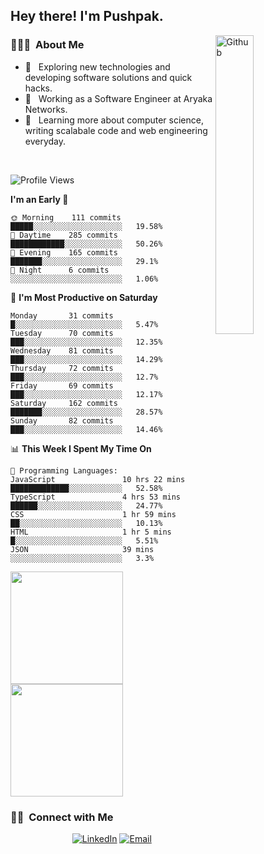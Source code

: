 <h2> Hey there! I'm Pushpak.</h2>

<img width="35%" align="right" alt="Github" src="https://user-images.githubusercontent.com/48678280/88862734-4903af80-d201-11ea-968b-9c939d88a37c.gif" />

<h3> 👨🏻‍💻 &nbsp;About Me </h3>

- 🤔 &nbsp; Exploring new technologies and developing software solutions and quick hacks.
- 💼 &nbsp; Working as a Software Engineer at Aryaka Networks.
- 🌱 &nbsp; Learning more about computer science, writing scalabale code and web engineering everyday.

<!-- <h3> 🛠 &nbsp;Tech Stack</h3> -->

<!-- - 🌐 &nbsp;
  ![JavaScript](https://img.shields.io/badge/-JavaScript-333333?style=flat&logo=javascript)
  ![React](https://img.shields.io/badge/-React-333333?style=flat&logo=react)
  ![Vue](https://img.shields.io/badge/-Vue-333333?style=flat&logo=vue,js)
  ![Node.js](https://img.shields.io/badge/-Node.js-333333?style=flat&logo=node.js) -->
  
<!-- - 💻 &nbsp;
  ![Java](https://img.shields.io/badge/-Java-333333?style=flat&logo=Java&logoColor=007396)
- 🛢 &nbsp;
  ![MySQL](https://img.shields.io/badge/-MySQL-333333?style=flat&logo=mysql)
- ⚙️ &nbsp;
  ![Git](https://img.shields.io/badge/-Git-333333?style=flat&logo=git)
- 🔧 &nbsp;
  ![Visual Studio Code](https://img.shields.io/badge/-Visual%20Studio%20Code-333333?style=flat&logo=visual-studio-code&logoColor=007ACC)
  ![Eclipse](https://img.shields.io/badge/-Eclipse-333333?style=flat&logo=eclipse-ide&logoColor=2C2255) -->

<br/>

<!--START_SECTION:waka-->
![Profile Views](http://img.shields.io/badge/Profile%20Views-8-blue)

**I'm an Early 🐤** 

```text
🌞 Morning    111 commits    █████░░░░░░░░░░░░░░░░░░░░   19.58% 
🌆 Daytime    285 commits    ████████████░░░░░░░░░░░░░   50.26% 
🌃 Evening    165 commits    ███████░░░░░░░░░░░░░░░░░░   29.1% 
🌙 Night      6 commits      ░░░░░░░░░░░░░░░░░░░░░░░░░   1.06%

```
📅 **I'm Most Productive on Saturday** 

```text
Monday       31 commits     █░░░░░░░░░░░░░░░░░░░░░░░░   5.47% 
Tuesday      70 commits     ███░░░░░░░░░░░░░░░░░░░░░░   12.35% 
Wednesday    81 commits     ███░░░░░░░░░░░░░░░░░░░░░░   14.29% 
Thursday     72 commits     ███░░░░░░░░░░░░░░░░░░░░░░   12.7% 
Friday       69 commits     ███░░░░░░░░░░░░░░░░░░░░░░   12.17% 
Saturday     162 commits    ███████░░░░░░░░░░░░░░░░░░   28.57% 
Sunday       82 commits     ███░░░░░░░░░░░░░░░░░░░░░░   14.46%

```


📊 **This Week I Spent My Time On** 

```text
💬 Programming Languages: 
JavaScript               10 hrs 22 mins      █████████████░░░░░░░░░░░░   52.58% 
TypeScript               4 hrs 53 mins       ██████░░░░░░░░░░░░░░░░░░░   24.77% 
CSS                      1 hr 59 mins        ██░░░░░░░░░░░░░░░░░░░░░░░   10.13% 
HTML                     1 hr 5 mins         █░░░░░░░░░░░░░░░░░░░░░░░░   5.51% 
JSON                     39 mins             ░░░░░░░░░░░░░░░░░░░░░░░░░   3.3%

```


<!--END_SECTION:waka-->


<a href="https://github.com/PushpakB3096">
  <img height="180em" src="https://github-readme-stats.vercel.app/api?username=PushpakB3096&show_icons=true&theme=merko" />
  <img height="180em" src="https://github-readme-stats.vercel.app/api/top-langs/?username=PushpakB3096&theme=merko&layout=compact" />
</a>

<br/>

<h3> 🤝🏻 &nbsp;Connect with Me </h3>

<p align="center">
<!-- <a href="https://www.adityavsingh.com/"><img alt="Website" src="https://img.shields.io/badge/Website-www.adityavsingh.com-blue?style=flat-square&logo=google-chrome"></a> -->
<a href="https://www.linkedin.com/in/pushpak-bhattacharya/"><img alt="LinkedIn" src="https://img.shields.io/badge/LinkedIn-Pushpak%20Bhattacharya-blue?style=flat-square&logo=linkedin"></a>
<a href="mailto:rtpushpak@gmail.com"><img alt="Email" src="https://img.shields.io/badge/Email-rtpushpak@gmail.com-blue?style=flat-square&logo=gmail"></a>
</p>
